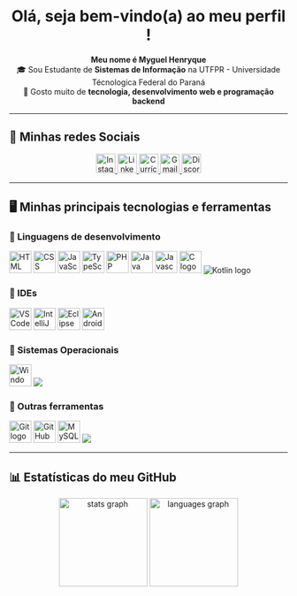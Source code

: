 <h1 align="center">Olá, seja bem-vindo(a) ao meu perfil !</h1>

<p align="center">
  <b>Meu nome é Myguel Henryque</b> <br>
  🎓 Sou Estudante de <b>Sistemas de Informação</b> na UTFPR - Universidade Técnologica Federal do Paraná<br>
  🚀 Gosto muito de <b>tecnologia, desenvolvimento web e programação backend</b> <br>
</p>

---

## 📱 Minhas redes Sociais
<div align="center">
  <a href="https://www.instagram.com/ymyguel_/" target="_blank">
    <img src="https://img.shields.io/badge/Instagram-E4405F?style=for-the-badge&logo=instagram&logoColor=white" height="35" alt="Instagram logo"/>
  </a>
  <a href="https://www.linkedin.com/in/myguel-henryque-1160b72a1/" target="_blank">
    <img src="https://img.shields.io/badge/LinkedIn-0077B5?style=for-the-badge&logo=linkedin&logoColor=white" height="35" alt="LinkedIn logo"/>
  </a>
  <a href="http://lattes.cnpq.br/3171242305410582" target="_blank">
    <img src="https://img.shields.io/badge/Lattes-2E7D32?style=for-the-badge&logo=readthedocs&logoColor=white" height="35" alt="Currículo Lattes"/>
  </a>
  <a href="mailto:myguelhenry05@gmail.com" target="_blank">
    <img src="https://img.shields.io/badge/Gmail-D14836?style=for-the-badge&logo=gmail&logoColor=white" height="35" alt="Gmail logo"/>
  </a>
  <a href="https://discord.com/users/962212187370307584" target="_blank">
    <img src="https://img.shields.io/badge/Discord-7289DA?style=for-the-badge&logo=discord&logoColor=white" height="35" alt="Discord logo"/>
  </a>
</div>

---

## 🖥️ Minhas principais tecnologias e ferramentas

### 🔹 Linguagens de desenvolvimento
<div align="left">
  <img src="https://cdn.jsdelivr.net/gh/devicons/devicon/icons/html5/html5-original.svg" height="40" alt="HTML logo"/>
  <img src="https://cdn.jsdelivr.net/gh/devicons/devicon/icons/css3/css3-original.svg" height="40" alt="CSS logo"/>
  <img src="https://cdn.jsdelivr.net/gh/devicons/devicon/icons/javascript/javascript-original.svg" height="40" alt="JavaScript logo"/>
  <img src="https://cdn.jsdelivr.net/gh/devicons/devicon/icons/typescript/typescript-original.svg" height="40" alt="TypeScript logo"/>
  <img src="https://cdn.jsdelivr.net/gh/devicons/devicon/icons/php/php-original.svg" height="40" alt="PHP logo"/>
  <img src="https://cdn.jsdelivr.net/gh/devicons/devicon/icons/java/java-original.svg" height="40" alt="Java logo"/>
  <img src="https://cdn.jsdelivr.net/gh/devicons/devicon@latest/icons/javascript/javascript-original.svg" height="40" alt="Javascript logo"/>
  <img src="https://cdn.jsdelivr.net/gh/devicons/devicon/icons/c/c-original.svg" height="40" alt="C logo"/>
  <img src="https://cdn.jsdelivr.net/gh/devicons/devicon@latest/icons/kotlin/kotlin-original.svg" heitgh="40" alt="Kotlin logo"/>
</div>

### 🔹 IDEs
<div align="left">
  <img src="https://cdn.jsdelivr.net/gh/devicons/devicon/icons/vscode/vscode-original.svg" height="40" alt="VSCode logo"/>
  <img src="https://cdn.jsdelivr.net/gh/devicons/devicon/icons/intellij/intellij-original.svg" height="40" alt="IntelliJ logo"/>
  <img src="https://cdn.jsdelivr.net/gh/devicons/devicon/icons/eclipse/eclipse-original.svg" height="40" alt="Eclipse logo"/>
  <img src="https://cdn.jsdelivr.net/gh/devicons/devicon@latest/icons/androidstudio/androidstudio-original.svg" height="40" alt="Android Studio logo"/>
</div>

### 🔹 Sistemas Operacionais
<div align="left">
  <img src="https://cdn.jsdelivr.net/gh/devicons/devicon/icons/windows8/windows8-original.svg" height="40" alt="Windows logo"/>
  <img src="https://cdn.jsdelivr.net/gh/devicons/devicon@latest/icons/debian/debian-original.svg" />
</div>

### 🔹 Outras ferramentas
<div align="left">
  <img src="https://cdn.jsdelivr.net/gh/devicons/devicon/icons/git/git-original.svg" height="40" alt="Git logo"/>
  <img src="https://cdn.jsdelivr.net/gh/devicons/devicon/icons/github/github-original.svg" height="40" alt="GitHub logo"/>
  <img src="https://cdn.jsdelivr.net/gh/devicons/devicon/icons/mysql/mysql-original.svg" height="40" alt="MySQL logo"/>
  <img src="https://cdn.jsdelivr.net/gh/devicons/devicon@latest/icons/mariadb/mariadb-original.svg" />
</div>

---

## 📊 Estatísticas do meu GitHub
<div align="center">
  <img src="https://github-readme-stats.vercel.app/api?username=Myguel-H&show_icons=true&theme=dracula&include_all_commits=true&count_private=true&hide_border=false&locale=pt-br" height="160" alt="stats graph"/>
  <img src="https://github-readme-stats.vercel.app/api/top-langs?username=Myguel-H&layout=compact&langs_count=6&theme=dracula&hide_border=false&locale=pt-br" height="160" alt="languages graph"/>
</div>
